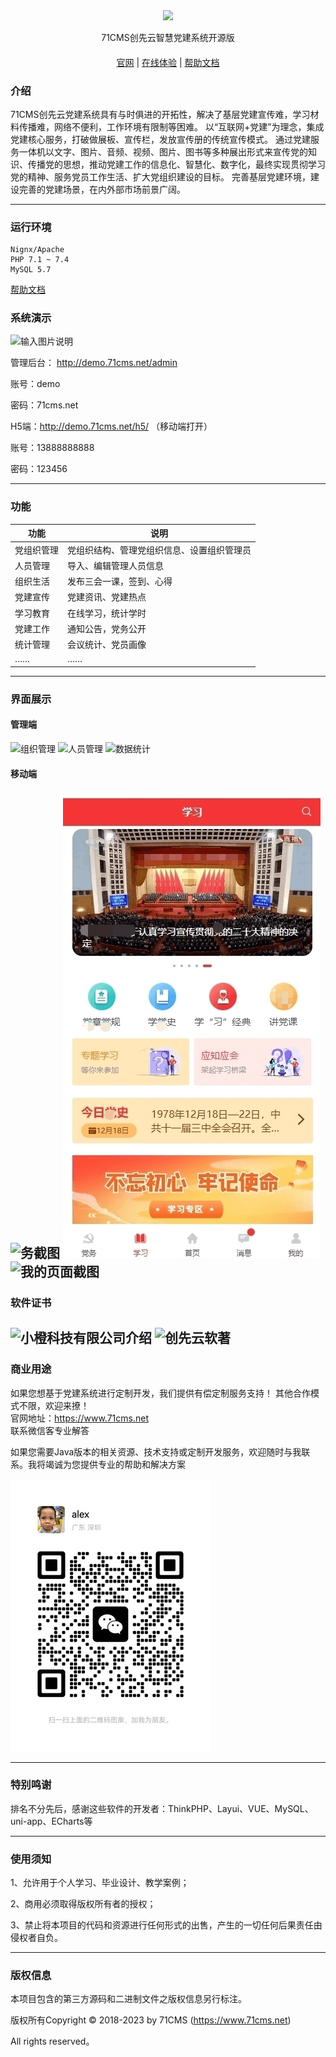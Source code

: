 
<div align="center" >
    <img src="https://www.71cms.net/img/LOGO.png" />
</div>
<div align="center">

71CMS创先云智慧党建系统开源版

</div>

#### 

<div align="center">

[官网](https://www.71cms.net/) |
[在线体验](https://demo.71cms.net/) |
[帮助文档](https://doc.71cms.net/)

</div>

### 介绍
71CMS创先云党建系统具有与时俱进的开拓性，解决了基层党建宣传难，学习材料传播难，网络不便利，工作环境有限制等困难。 以“互联网+党建”为理念，集成党建核心服务，打破做展板、宣传栏，发放宣传册的传统宣传模式。 通过党建服务一体机以文字、图片、音频、视频、图片、图书等多种展出形式来宣传党的知识、传播党的思想，推动党建工作的信息化、智慧化、数字化，最终实现贯彻学习党的精神、服务党员工作生活、扩大党组织建设的目标。 完善基层党建环境，建设完善的党建场景，在内外部市场前景广阔。

---

### 运行环境

```
Nignx/Apache
PHP 7.1 ~ 7.4 
MySQL 5.7
```
[帮助文档](https://doc.71cms.net/)

###  系统演示

![输入图片说明](public/image/readme/gzh.jpg)

管理后台： http://demo.71cms.net/admin

账号：demo

密码：71cms.net


H5端：http://demo.71cms.net/h5/ （移动端打开）

账号：13888888888

密码：123456

---

###  功能

| 功能    | 说明                    |
|-------|-----------------------|
| 党组织管理 | 党组织结构、管理党组织信息、设置组织管理员 |
| 人员管理  | 导入、编辑管理人员信息           |
| 组织生活  | 发布三会一课，签到、心得          |
| 党建宣传  | 党建资讯、党建热点             |
| 学习教育  | 在线学习，统计学时             |
| 党建工作  | 通知公告，党务公开             |
| 统计管理  | 会议统计、党员画像             |
| ……    | ……                    |
---

###  界面展示

#### 管理端  
![组织管理](public/image/readme/admin-ui2.png)
![人员管理](public/image/readme/admin-ui3.png)
![数据统计](public/image/readme/admin-ui5.png)
#### 移动端  
![务截图](public/image/readme//ui1.png)
![学习页面截图](public/image/readme/ui2-3.png)
![我的页面截图](public/image/readme/ui5.png)
---
###  软件证书
![小橙科技有限公司介绍](public/image/readme/gsjs.png)
![创先云软著](public/image/readme/rjzs.jpg)
---
###  商业用途
如果您想基于党建系统进行定制开发，我们提供有偿定制服务支持！
其他合作模式不限，欢迎来撩！  
官网地址：https://www.71cms.net  
联系微信客专业解答

如果您需要Java版本的相关资源、技术支持或定制开发服务，欢迎随时与我联系。我将竭诚为您提供专业的帮助和解决方案  


![输入图片说明](public/image/readme/wechat_qrcode.jpg)

---
###  特别鸣谢
排名不分先后，感谢这些软件的开发者：ThinkPHP、Layui、VUE、MySQL、uni-app、ECharts等

---

###  使用须知
1、允许用于个人学习、毕业设计、教学案例；

2、商用必须取得版权所有者的授权；

3、禁止将本项目的代码和资源进行任何形式的出售，产生的一切任何后果责任由侵权者自负。


---
###  版权信息

本项目包含的第三方源码和二进制文件之版权信息另行标注。

版权所有Copyright © 2018-2023 by 71CMS (https://www.71cms.net)

All rights reserved。